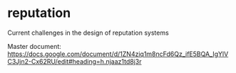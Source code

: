 # reputation
Current challenges in the design of reputation systems

Master document: https://docs.google.com/document/d/1ZN4ziq1m8ncFd6Qz_ifE5BQA_IgYlVC3Jjn2-Cx62RU/edit#heading=h.njaaz1td8j3r
